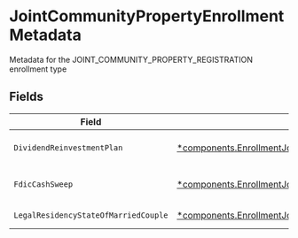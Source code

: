 # JointCommunityPropertyEnrollmentMetadata

Metadata for the JOINT_COMMUNITY_PROPERTY_REGISTRATION enrollment type


## Fields

| Field                                                                                                                                                                                                               | Type                                                                                                                                                                                                                | Required                                                                                                                                                                                                            | Description                                                                                                                                                                                                         | Example                                                                                                                                                                                                             |
| ------------------------------------------------------------------------------------------------------------------------------------------------------------------------------------------------------------------- | ------------------------------------------------------------------------------------------------------------------------------------------------------------------------------------------------------------------- | ------------------------------------------------------------------------------------------------------------------------------------------------------------------------------------------------------------------- | ------------------------------------------------------------------------------------------------------------------------------------------------------------------------------------------------------------------- | ------------------------------------------------------------------------------------------------------------------------------------------------------------------------------------------------------------------- |
| `DividendReinvestmentPlan`                                                                                                                                                                                          | [*components.EnrollmentJointCommunityPropertyEnrollmentMetadataDividendReinvestmentPlan](../../models/components/enrollmentjointcommunitypropertyenrollmentmetadatadividendreinvestmentplan.md)                     | :heavy_minus_sign:                                                                                                                                                                                                  | Option to auto-enroll in Dividend Reinvestment; defaults to DIVIDEND_REINVESTMENT_ENROLL                                                                                                                            | DIVIDEND_REINVESTMENT_ENROLL                                                                                                                                                                                        |
| `FdicCashSweep`                                                                                                                                                                                                     | [*components.EnrollmentJointCommunityPropertyEnrollmentMetadataFdicCashSweep](../../models/components/enrollmentjointcommunitypropertyenrollmentmetadatafdiccashsweep.md)                                           | :heavy_minus_sign:                                                                                                                                                                                                  | Option to auto-enroll in FDIC cash sweep; defaults to FDIC_CASH_SWEEP_ENROLL                                                                                                                                        | FDIC_CASH_SWEEP_ENROLL                                                                                                                                                                                              |
| `LegalResidencyStateOfMarriedCouple`                                                                                                                                                                                | [*components.EnrollmentJointCommunityPropertyEnrollmentMetadataLegalResidencyStateOfMarriedCouple](../../models/components/enrollmentjointcommunitypropertyenrollmentmetadatalegalresidencystateofmarriedcouple.md) | :heavy_minus_sign:                                                                                                                                                                                                  | The legal residency state of a married couple                                                                                                                                                                       | TX                                                                                                                                                                                                                  |